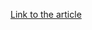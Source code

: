 [Link to the article](https://googleprojectzero.blogspot.com/2022/11/a-very-powerful-clipboard-samsung-in-the-wild-exploit-chain.html)
